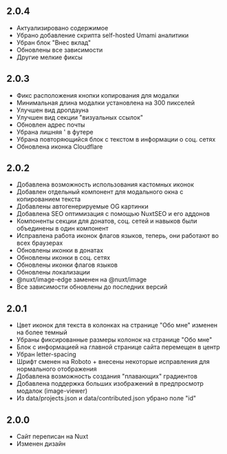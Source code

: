 ## 2.0.4

- Актуализировано содержимое
- Убрано добавление скрипта self-hosted Umami аналитики
- Убран блок "Внес вклад"
- Обновлены все зависимости
- Другие мелкие фиксы

## 2.0.3

- Фикс расположения кнопки копирования для модалки
- Минимальная длина модалки установлена на 300 пикселей
- Улучшен вид дропдауна
- Улучшен вид секции "визуальных ссылок"
- Обновлен адрес почты
- Убрана лишняя ' в футере
- Убрана повторяющийся блок с текстом в информации о соц. сетях
- Обновлена иконка Cloudflare

## 2.0.2

- Добавлена возможность использования кастомных иконок
- Добавлен отдельный компонент для модального окна с копированием текста
- Добавлены автогенерируемые OG картинки
- Добавлена SEO оптимизация с помощью NuxtSEO и его аддонов
- Компоненты секции для донатов, соц. сетей и навыков были объединены в один компонент
- Исправлена работа иконок флагов языков, теперь, они работают во всех браузерах
- Обновлены иконки в донатах
- Обновлены иконки в соц. сетях
- Обновлены иконки флагов языков
- Обновлены локализации
- @nuxt/image-edge заменен на @nuxt/image
- Все зависимости обновлены до последних версий

## 2.0.1

- Цвет иконок для текста в колонках на странице "Обо мне" изменен на более темный
- Убраны фиксированные размеры колонок на странице "Обо мне"
- Блок с информацией на главной странице сайта перемещен в центр
- Убран letter-spacing
- Шрифт сменен на Roboto + внесены некоторые исправления для нормального отображения
- Добавлена возможность создания "плавающих" градиентов
- Добавлена поддержка больших изображений в предпросмотр модалок (image-viewer)
- Из data/projects.json и data/contributed.json убрано поле "id"

## 2.0.0

- Сайт переписан на Nuxt
- Изменен дизайн
